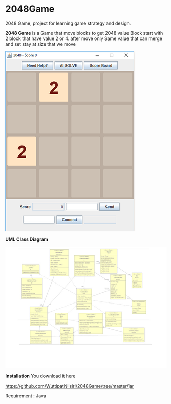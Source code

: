 # 2048Game
2048 Game, project for learning game strategy and design.

**2048 Game** is a Game that move blocks to get 2048 value Block start with 2 block that have value 2 or 4. 
after move only Same value that can merge and set stay at size that we move

<img src = "https://github.com/poorinp/poorinp.github.io/blob/master/src/pic01.png">

**UML Class Diagram**

<img src = "https://github.com/poorinp/poorinp.github.io/blob/master/src/uml.jpg">


**Installation**
You download it here 

https://github.com/WuttipatNilsiri/2048Game/tree/master/jar

Requirement : Java

